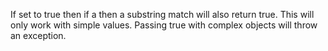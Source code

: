 If set to true then if a then a substring match will also return true. This will only work with simple values. Passing true with complex objects will throw an exception.

